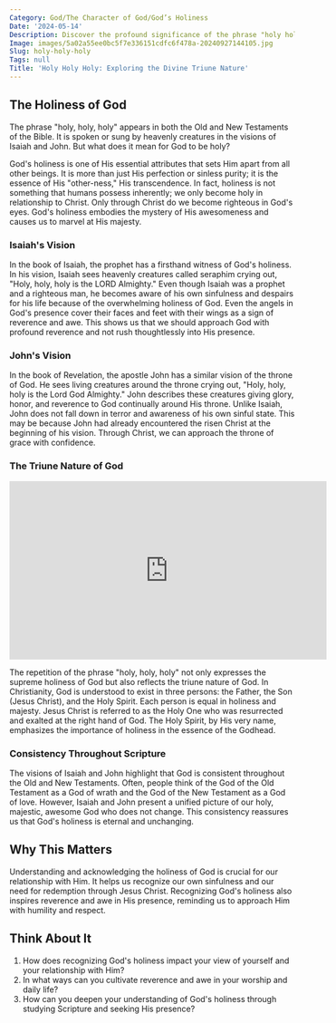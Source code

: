 ```yaml
---
Category: God/The Character of God/God’s Holiness
Date: '2024-05-14'
Description: Discover the profound significance of the phrase "holy holy holy" and its theological implications in this enlightening article. Delve into the deep spiritual meaning behind the repetition of these words in religious contexts.
Image: images/5a02a55ee0bc5f7e336151cdfc6f478a-20240927144105.jpg
Slug: holy-holy-holy
Tags: null
Title: 'Holy Holy Holy: Exploring the Divine Triune Nature'
---
```


## The Holiness of God

The phrase "holy, holy, holy" appears in both the Old and New Testaments of the Bible. It is spoken or sung by heavenly creatures in the visions of Isaiah and John. But what does it mean for God to be holy? 

God's holiness is one of His essential attributes that sets Him apart from all other beings. It is more than just His perfection or sinless purity; it is the essence of His "other-ness," His transcendence. In fact, holiness is not something that humans possess inherently; we only become holy in relationship to Christ. Only through Christ do we become righteous in God's eyes. God's holiness embodies the mystery of His awesomeness and causes us to marvel at His majesty.

### Isaiah's Vision

In the book of Isaiah, the prophet has a firsthand witness of God's holiness. In his vision, Isaiah sees heavenly creatures called seraphim crying out, "Holy, holy, holy is the LORD Almighty." Even though Isaiah was a prophet and a righteous man, he becomes aware of his own sinfulness and despairs for his life because of the overwhelming holiness of God. Even the angels in God's presence cover their faces and feet with their wings as a sign of reverence and awe. This shows us that we should approach God with profound reverence and not rush thoughtlessly into His presence.

### John's Vision

In the book of Revelation, the apostle John has a similar vision of the throne of God. He sees living creatures around the throne crying out, "Holy, holy, holy is the Lord God Almighty." John describes these creatures giving glory, honor, and reverence to God continually around His throne. Unlike Isaiah, John does not fall down in terror and awareness of his own sinful state. This may be because John had already encountered the risen Christ at the beginning of his vision. Through Christ, we can approach the throne of grace with confidence.

### The Triune Nature of God


<iframe width="560" height="315" src="https://www.youtube.com/embed/xIzr5IgAaKc" frameborder="0" allow="autoplay; encrypted-media" allowfullscreen></iframe>


The repetition of the phrase "holy, holy, holy" not only expresses the supreme holiness of God but also reflects the triune nature of God. In Christianity, God is understood to exist in three persons: the Father, the Son (Jesus Christ), and the Holy Spirit. Each person is equal in holiness and majesty. Jesus Christ is referred to as the Holy One who was resurrected and exalted at the right hand of God. The Holy Spirit, by His very name, emphasizes the importance of holiness in the essence of the Godhead.

### Consistency Throughout Scripture

The visions of Isaiah and John highlight that God is consistent throughout the Old and New Testaments. Often, people think of the God of the Old Testament as a God of wrath and the God of the New Testament as a God of love. However, Isaiah and John present a unified picture of our holy, majestic, awesome God who does not change. This consistency reassures us that God's holiness is eternal and unchanging.

## Why This Matters

Understanding and acknowledging the holiness of God is crucial for our relationship with Him. It helps us recognize our own sinfulness and our need for redemption through Jesus Christ. Recognizing God's holiness also inspires reverence and awe in His presence, reminding us to approach Him with humility and respect.

## Think About It

1. How does recognizing God's holiness impact your view of yourself and your relationship with Him?
2. In what ways can you cultivate reverence and awe in your worship and daily life?
3. How can you deepen your understanding of God's holiness through studying Scripture and seeking His presence?
